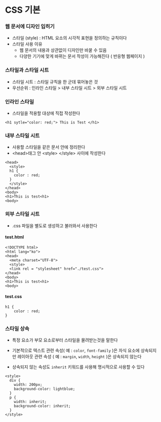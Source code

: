 # CSS 기본

### 웹 문서에 디자인 입히기
* 스타일 (style) : HTML 요소의 시각적 표현을 정의하는 규칙이다
* 스타일 사용 이유
    * 웹 문서의 내용과 상관없이 디자인만 바꿀 수 있음
    * 다양한 기기에 맞게 바뀌는 문서 작성이 가능해진다 ( 반응형 웹페이지 )

### 스타일과 스타일 시트
* 스타일 시트 : 스타일 규칙을 한 군데 묶어놓은 것
* 우선순위 : 인라인 스타일 > 내부 스타일 시트 > 외부 스타일 시트

### 인라인 스타일
* 스타일을 적용할 대상에 직접 작성한다
```
<h1 sytle="color: red;"> This is Test </h1>
```
### 내부 스타일 시트
* 사용할 스타일을 같은 문서 안에 정리한다
* \<head>태그 안 \<style> \</style> 사이에 작성한다
```
<head>
  <style>
  h1 {
    color : red;
  }
  </style>
</head>
<body>
<h1>This is test<h1>
<body>
```

### 외부 스타일 시트 
* .css 파일을 별도로 생성하고 불러와서 사용한다

#### test.html
```
<!DOCTYPE html>
<html lang="ko">
<head>
  <meta charset="UTF-8">
  <style>
  <link rel = "stylesheet" href="./test.css">
</head>
<body>
<h1>This is test<h1>
<body>
```

#### test.css
``` 
h1 {
    color : red;
}
```

### 스타일 상속
* 특정 요소가 부모 요소로부터 스타일을 물려받는것을 말한다
* 기본적으로 텍스트 관련 속성( 예 :  ```color```, ```font-family``` )은 자식 요소에 상속되지만 레이아웃 관련 속성 ( 예 : ```margin```, `width`, ```height``` )은 상속되지 않는다

* 상속되지 않는 속성도 ```inherit``` 키워드를 사용해 명시적으로 사용할 수 있다
```
<style>
  div {
    width: 200px;
    background-color: lightblue;
  }
  p {
    width: inherit;
    background-color: inherit;
  }
</style>
```